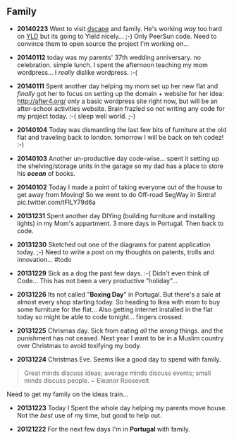 ## Family

- **20140223** Went to visit [dscape](https://github.com/dscape) and family. 
He's working *way* too hard on [YLD](http://www.yld.io/) but its going to Yield nicely... ;-)
Only PeerSun code. Need to convince them to open source the project I'm working on...

- **20140112** today was my parents' 37th wedding anniversary. no celebration. simple lunch.
I spent the afternoon teaching my mom wordpress... I *really* dislike wordpress. :-(

- **20140111** Spent another day helping my mom set up her new flat 
and *finally* got her to focus on setting up the domain + website for her idea: http://after4.org/
only a basic wordpress site right now, but will be an after-school activities website.
Brain frazled so not writing any code for my project today. :-( sleep well world. ;-)

- **20140104** Today was dismantling the last few bits of furniture at the old flat and traveling back to london.
tomorrow I will be back on teh codez! :-)

- **20140103** Another un-productive day code-wise... spent it setting up the shelving/storage units
in the garage so my dad has a place to store his ***ocean*** of books.

- **20140102** Today I made a point of taking everyone out of the house to get away from Moving!
So we went to do Off-road SegWay in Sintra! pic.twitter.com/tFILY79d6a

- **20131231** Spent another day DIYing (building furniture and installing lights) in
my Mom's appartment. 3 more days in Portugal. Then back to code.

- **20131230** Sketched out one of the diagrams for patent application today. ;-)
Need to write a post on my thoughts on patents, trolls and innovation... #todo

- **20131229** Sick as a dog the past few days. :-(
Didn't even think of Code... This has not been a very productive "holiday"...

- **20131226** Its not called "**Boxing Day**" in Portugal. 
But there's a sale at almost every shop starting today.
So heading to Ikea with mom to buy some furniture for the flat...
Also getting internet installed in the flat today 
so might be able to code tonight... fingers crossed.

- **20131225** Chrismas day. Sick from eating *all* the *wrong* things.
and the punishment has not ceased. 
Next year I want to be in a Muslim country over Christmas to avoid toxifying my body.


- **20131224** Christmas Eve. Seems like a good day to spend with family.

> Great minds discuss ideas; average minds discuss events; small minds discuss people.
> ~ Eleanor Roosevelt

Need to get my family on the ideas train...

- **20131223** Today I Spent the whole day helping my parents move house.
Not the *best* use of my time, but good to help out.

- **20121222** For the next few days I'm in **Portugal** with family.
